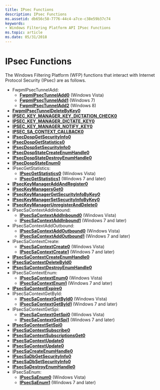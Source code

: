```yaml
---
title: IPsec Functions
description: IPsec Functions
ms.assetid: db656c58-7776-44c4-a7ce-c38e59b37c74
keywords:
- Windows Filtering Platform API IPsec Functions
ms.topic: article
ms.date: 05/31/2018
---
```


# IPsec Functions

The Windows Filtering Platform (WFP) functions that interact with Internet Protocol Security (IPsec) are as follows.

-   FwpmIPsecTunnelAdd:
    -   [**FwpmIPsecTunnelAdd0**](/windows/desktop/api/Fwpmu/nf-fwpmu-fwpmipsectunneladd0) (Windows Vista)
    -   [**FwpmIPsecTunnelAdd1**](/windows/desktop/api/Fwpmu/nf-fwpmu-fwpmipsectunneladd1) (Windows 7)
    -   [**FwpmIPsecTunnelAdd2**](/windows/desktop/api/fwpmu/nf-fwpmu-fwpmipsectunneladd2) (Windows 8)
-   [**FwpmIPsecTunnelDeleteByKey0**](/windows/desktop/api/Fwpmu/nf-fwpmu-fwpmipsectunneldeletebykey0)
-   [**IPSEC\_KEY\_MANAGER\_KEY\_DICTATION\_CHECK0**](/windows/desktop/api/Fwpmu/nc-fwpmu-ipsec_key_manager_key_dictation_check0)
-   [**IPSEC\_KEY\_MANAGER\_DICTATE\_KEY0**](/windows/desktop/api/Fwpmu/nc-fwpmu-ipsec_key_manager_dictate_key0)
-   [**IPSEC\_KEY\_MANAGER\_NOTIFY\_KEY0**](/windows/desktop/api/fwpmu/nc-fwpmu-ipsec_key_manager_notify_key0)
-   [**IPSEC\_SA\_CONTEXT\_CALLBACK0**](https://msdn.microsoft.com/en-us/library/Hh447457(v=VS.85).aspx)
-   [**IPsecDospGetSecurityInfo0**](/windows/desktop/api/Fwpmu/nf-fwpmu-ipsecdospgetsecurityinfo0)
-   [**IPsecDospGetStatistics0**](/windows/desktop/api/Fwpmu/nf-fwpmu-ipsecdospgetstatistics0)
-   [**IPsecDospSetSecurityInfo0**](/windows/desktop/api/Fwpmu/nf-fwpmu-ipsecdospsetsecurityinfo0)
-   [**IPsecDospStateCreateEnumHandle0**](/windows/desktop/api/Fwpmu/nf-fwpmu-ipsecdospstatecreateenumhandle0)
-   [**IPsecDospStateDestroyEnumHandle0**](/windows/desktop/api/Fwpmu/nf-fwpmu-ipsecdospstatedestroyenumhandle0)
-   [**IPsecDospStateEnum0**](/windows/desktop/api/Fwpmu/nf-fwpmu-ipsecdospstateenum0)
-   IPsecGetStatistics:
    -   [**IPsecGetStatistics0**](/windows/desktop/api/Fwpmu/nf-fwpmu-ipsecgetstatistics0) (Windows Vista)
    -   [**IPsecGetStatistics1**](/windows/desktop/api/Fwpmu/nf-fwpmu-ipsecgetstatistics1) (Windows 7 and later)
-   [**IPsecKeyManagerAddAndRegister0**](/windows/desktop/api/Fwpmu/nf-fwpmu-ipseckeymanageraddandregister0)
-   [**IPsecKeyManagersGet0**](/windows/desktop/api/Fwpmu/nf-fwpmu-ipseckeymanagersget0)
-   [**IPsecKeyManagerGetSecurityInfoByKey0**](/windows/desktop/api/Fwpmu/nf-fwpmu-ipseckeymanagergetsecurityinfobykey0)
-   [**IPsecKeyManagerSetSecurityInfoByKey0**](/windows/desktop/api/Fwpmu/nf-fwpmu-ipseckeymanagersetsecurityinfobykey0)
-   [**IPsecKeyManagerUnregisterAndDelete0**](/windows/desktop/api/Fwpmu/nf-fwpmu-ipseckeymanagerunregisteranddelete0)
-   IPsecSaContextAddInbound:
    -   [**IPsecSaContextAddInbound0**](/windows/desktop/api/Fwpmu/nf-fwpmu-ipsecsacontextaddinbound0) (Windows Vista)
    -   [**IPsecSaContextAddInbound1**](/windows/desktop/api/Fwpmu/nf-fwpmu-ipsecsacontextaddinbound1) (Windows 7 and later)
-   IPsecSaContextAddOutbound:
    -   [**IPsecSaContextAddOutbound0**](/windows/desktop/api/Fwpmu/nf-fwpmu-ipsecsacontextaddoutbound0) (Windows Vista)
    -   [**IPsecSaContextAddOutbound1**](/windows/desktop/api/Fwpmu/nf-fwpmu-ipsecsacontextaddoutbound1) (Windows 7 and later)
-   IPsecSaContextCreate:
    -   [**IPsecSaContextCreate0**](/windows/desktop/api/Fwpmu/nf-fwpmu-ipsecsacontextcreate0) (Windows Vista)
    -   [**IPsecSaContextCreate1**](/windows/desktop/api/Fwpmu/nf-fwpmu-ipsecsacontextcreate1) (Windows 7 and later)
-   [**IPsecSaContextCreateEnumHandle0**](/windows/desktop/api/Fwpmu/nf-fwpmu-ipsecsacontextcreateenumhandle0)
-   [**IPsecSaContextDeleteById0**](/windows/desktop/api/Fwpmu/nf-fwpmu-ipsecsacontextdeletebyid0)
-   [**IPsecSaContextDestroyEnumHandle0**](/windows/desktop/api/Fwpmu/nf-fwpmu-ipsecsacontextdestroyenumhandle0)
-   IPsecSaContextEnum:
    -   [**IPsecSaContextEnum0**](/windows/desktop/api/Fwpmu/nf-fwpmu-ipsecsacontextenum0) (Windows Vista)
    -   [**IPsecSaContextEnum1**](/windows/desktop/api/Fwpmu/nf-fwpmu-ipsecsacontextenum1) (Windows 7 and later)
-   [**IPsecSaContextExpire0**](/windows/desktop/api/Fwpmu/nf-fwpmu-ipsecsacontextexpire0)
-   IPsecSaContextGetById:
    -   [**IPsecSaContextGetById0**](/windows/desktop/api/Fwpmu/nf-fwpmu-ipsecsacontextgetbyid0) (Windows Vista)
    -   [**IPsecSaContextGetById1**](/windows/desktop/api/Fwpmu/nf-fwpmu-ipsecsacontextgetbyid1) (Windows 7 and later)
-   IPsecSaContextGetSpi:
    -   [**IPsecSaContextGetSpi0**](/windows/desktop/api/Fwpmu/nf-fwpmu-ipsecsacontextgetspi0) (Windows Vista)
    -   [**IPsecSaContextGetSpi1**](/windows/desktop/api/Fwpmu/nf-fwpmu-ipsecsacontextgetspi1) (Windows 7 and later)
-   [**IPsecSaContextSetSpi0**](/windows/desktop/api/Fwpmu/nf-fwpmu-ipsecsacontextsetspi0)
-   [**IPsecSaContextSubscribe0**](/windows/desktop/api/Fwpmu/nf-fwpmu-ipsecsacontextsubscribe0)
-   [**IPsecSaContextSubscriptionsGet0**](/windows/desktop/api/Fwpmu/nf-fwpmu-ipsecsacontextsubscriptionsget0)
-   [**IPsecSaContextUpdate0**](/windows/desktop/api/Fwpmu/nf-fwpmu-ipsecsacontextupdate0)
-   [**IPsecSaContextUpdate0**](/windows/desktop/api/Fwpmu/nf-fwpmu-ipsecsacontextupdate0)
-   [**IPsecSaCreateEnumHandle0**](/windows/desktop/api/Fwpmu/nf-fwpmu-ipsecsacreateenumhandle0)
-   [**IPsecSaDbGetSecurityInfo0**](/windows/desktop/api/Fwpmu/nf-fwpmu-ipsecsadbgetsecurityinfo0)
-   [**IPsecSaDbSetSecurityInfo0**](/windows/desktop/api/Fwpmu/nf-fwpmu-ipsecsadbsetsecurityinfo0)
-   [**IPsecSaDestroyEnumHandle0**](/windows/desktop/api/Fwpmu/nf-fwpmu-ipsecsadestroyenumhandle0)
-   IPsecSaEnum:
    -   [**IPsecSaEnum0**](/windows/desktop/api/Fwpmu/nf-fwpmu-ipsecsaenum0) (Windows Vista)
    -   [**IPsecSaEnum1**](/windows/desktop/api/Fwpmu/nf-fwpmu-ipsecsaenum1) (Windows 7 and later)

 

 




